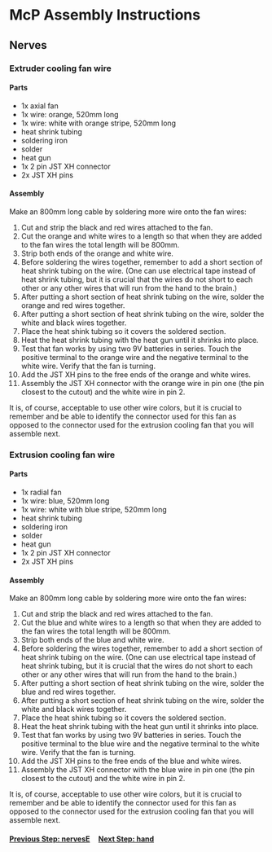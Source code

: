 # McP Assembly Instructions

## Nerves


### Extruder cooling fan wire

#### Parts  

* 1x axial fan
* 1x wire: orange, 520mm long
* 1x wire: white with orange stripe, 520mm long
* heat shrink tubing
* soldering iron
* solder 
* heat gun
* 1x 2 pin JST XH connector
* 2x JST XH pins

#### Assembly
Make an 800mm long cable by soldering more wire onto the fan wires:

1. Cut and strip the black and red wires attached to the fan.
1. Cut the orange and white wires to a length so that when they are added to the fan wires the total length will be 800mm.
1. Strip both ends of the orange and white wire.
1. Before soldering the wires together, remember to add a short section of heat shrink tubing on the wire.
(One can use electrical tape instead of heat shrink tubing, but it is crucial that the wires do not short to each other or any other wires that will run from the hand to the brain.)
1. After putting a short section of heat shrink tubing on the wire, solder the orange and red wires together.
1. After putting a short section of heat shrink tubing on the wire, solder the white and black wires together.
1. Place the heat shink tubing so it covers the soldered section. 
1. Heat the heat shrink tubing with the heat gun until it shrinks into place.
1. Test that fan works by using two 9V batteries in series.  Touch the positive terminal to the orange wire and the negative terminal to the white wire.  Verify that the fan is turning. 
1. Add the JST XH pins to the free ends of the orange and white wires.
1. Assembly the JST XH connector with the orange wire in pin one (the pin closest to the cutout) and the white wire in pin 2.

It is, of course, acceptable to use other wire colors, but it is crucial to remember and be able to identify the connector used for this fan as opposed to the connector used for the extrusion cooling fan that you will assemble next. 


### Extrusion cooling fan wire

#### Parts  

* 1x radial fan
* 1x wire: blue, 520mm long
* 1x wire: white with blue stripe, 520mm long
* heat shrink tubing
* soldering iron
* solder 
* heat gun
* 1x 2 pin JST XH connector
* 2x JST XH pins

#### Assembly
Make an 800mm long cable by soldering more wire onto the fan wires:

1. Cut and strip the black and red wires attached to the fan.
1. Cut the blue and white wires to a length so that when they are added to the fan wires the total length will be 800mm.
1. Strip both ends of the blue and white wire.
1. Before soldering the wires together, remember to add a short section of heat shrink tubing on the wire.
(One can use electrical tape instead of heat shrink tubing, but it is crucial that the wires do not short to each other or any other wires that will run from the hand to the brain.)
1. After putting a short section of heat shrink tubing on the wire, solder the blue and red wires together.
1. After putting a short section of heat shrink tubing on the wire, solder the white and black wires together.
1. Place the heat shink tubing so it covers the soldered section. 
1. Heat the heat shrink tubing with the heat gun until it shrinks into place.
1. Test that fan works by using two 9V batteries in series.  Touch the positive terminal to the blue wire and the negative terminal to the white wire.  Verify that the fan is turning. 
1. Add the JST XH pins to the free ends of the blue and white wires.
1. Assembly the JST XH connector with the blue wire in pin one (the pin closest to the cutout) and the white wire in pin 2.

It is, of course, acceptable to use other wire colors, but it is crucial to remember and be able to identify the connector used for this fan as opposed to the connector used for the extrusion cooling fan that you will assemble next. 



#### [Previous Step: nervesE](nervesE.md) &nbsp;&nbsp;&nbsp; [Next Step: hand](hand.md)
